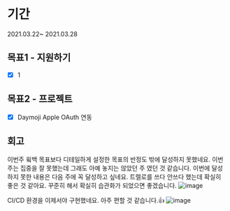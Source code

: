 # 기간
2021.03.22~ 2021.03.28

## 목표1 - 지원하기
- [x] 1

## 목표2 - 프로젝트
- [x] Daymoji Apple OAuth 연동

## 회고
이번주 윜백 목표보다 디테일하게 설정한 목표의 반정도 밖에 달성하지 못했네요. 이번주는 집중을 잘 못했는데 그래도 아예 놓지는 않았던 주 였던 것 같습니다. 이번에 달성하지 못한 내용은 다음 주에 꼭 달성하고 싶네요.
트렐로를 쓰다 안쓰다 했는데 확실히 좋은 것 같아요. 꾸준히 해서 확실히 습관화가 되었으면 좋겠습니다.
![image](https://user-images.githubusercontent.com/35985636/112727565-6b9fc100-8f66-11eb-8b3e-5105feffb74d.png)

CI/CD 환경을 이제서야 구현했네요. 아주 편할 것 같습니다.👍
![image](https://user-images.githubusercontent.com/35985636/112727523-309d8d80-8f66-11eb-9006-ffd4fa685cb9.png)

